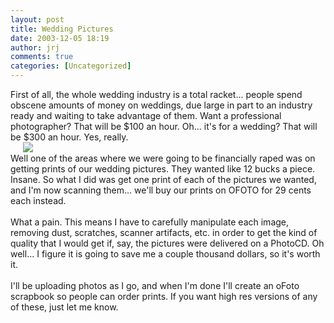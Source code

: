 ```yaml
---
layout: post
title: Wedding Pictures
date: 2003-12-05 18:19
author: jrj
comments: true
categories: [Uncategorized]
---
```

First of all, the whole wedding industry is a total racket... people spend obscene amounts of money on weddings, due large in part to an industry ready and waiting to take advantage of them. Want a professional photographer? That will be $100 an hour. Oh... it's for a wedding? That will be $300 an hour. Yes, really.
<br /><a href="http://jrjbeta.criticaldomain.net/Personal/WedPics/Default.aspx" target="_blank"><img src="http://www.jrj.org/WED_gallery.gif" border="0" align="left" hspace="20" /></a>
<br />Well one of the areas where we were going to be financially raped was on getting prints of our wedding pictures. They wanted like 12 bucks a piece. Insane. So what I did was get one print of each of the pictures we wanted, and I'm now scanning them... we'll buy our prints on OFOTO for 29 cents each instead.
<br />
<br />What a pain. This means I have to carefully manipulate each image, removing dust, scratches, scanner artifacts, etc. in order to get the kind of quality that I would get if, say, the pictures were delivered on a PhotoCD. Oh well... I figure it is going to save me a couple thousand dollars, so it's worth it.
<br />
<br />I'll be uploading photos as I go, and when I'm done I'll create an oFoto scrapbook so people can order prints. If you want high res versions of any of these, just let me know.
